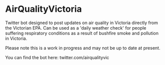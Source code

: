 # AirQualityVictoria

Twitter bot designed to post updates on air quality in Victoria directly 
from the Victorian EPA. Can be used as a 'daily weather check' for 
people suffering respiratory conditions as a result of bushfire smoke 
and pollution in Victoria.

Please note this is a work in progress and may not be up to date at 
present. 

You can find the bot here: twitter.com/airqualityvic 
